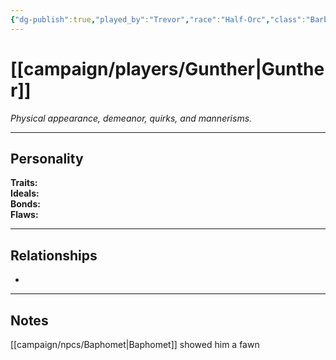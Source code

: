 ```yaml
---
{"dg-publish":true,"played_by":"Trevor","race":"Half-Orc","class":"Barbarian - Path of Wild Magic","level":7,"alignment":null,"background":null,"role":null,"status":null,"current_location":null,"affiliation":null,"first_appearance":null,"notes":null,"tags":["character","player"],"permalink":"/campaign/players/gunther/","dgPassFrontmatter":true,"noteIcon":"","created":"2025-10-26T09:00:00.196-07:00","updated":"2025-10-27T13:40:02.812-07:00"}
---
```



# [[campaign/players/Gunther\|Gunther]]
*Physical appearance, demeanor, quirks, and mannerisms.*

---

## Personality
**Traits:**  
**Ideals:**  
**Bonds:**  
**Flaws:**  

---

## Relationships
- 

---

## Notes
[[campaign/npcs/Baphomet\|Baphomet]] showed him a fawn

